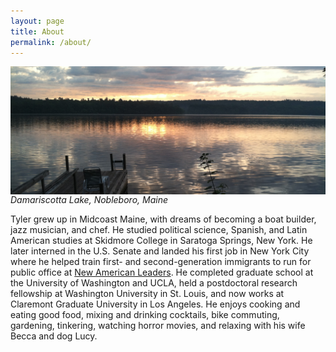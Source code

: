 ```yaml
---
layout: page
title: About
permalink: /about/
---
```


<div>
  <img src="/photos/dock.jpg" align="left" padding="10px" />
</div>  

*Damariscotta Lake, Nobleboro, Maine*

Tyler grew up in Midcoast Maine, with dreams of becoming a boat builder, jazz musician, and chef. He studied political science, Spanish, and Latin American studies at Skidmore College in Saratoga Springs, New York. He later interned in the U.S. Senate and landed his first job in New York City where he helped train first- and second-generation immigrants to run for public office at [New American Leaders](http://www.newamericanleaders.org/). He completed graduate school at the University of Washington and UCLA, held a postdoctoral research fellowship at Washington University in St. Louis, and now works at Claremont Graduate University in Los Angeles. He enjoys cooking and eating good food, mixing and drinking cocktails, bike commuting, gardening, tinkering, watching horror movies, and relaxing with his wife Becca and dog Lucy. 
